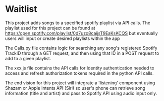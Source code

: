 # Waitlist

This project adds songs to a specified spotify playlist via API calls. The playlist used for this project can be found at https://open.spotify.com/playlist/0d7uzo8caijsT9EaKsKCQS but eventually users will input or create desired playlists within the app

The Calls.py file contains logic for searching any song's registered Spotify TrackID through a GET request, and then using that ID in a POST request to add to a given playlist.

The xxx.js file contains the API calls for Identity authentication needed to access and refresh authorization tokens required in the python API calls.

The end vision for this project will integrate a 'listening' component using Shazam or Apple Intents API (Siri) so user's phone can retrieve song information (title and artist) and pass to Spotify API using audio input only.
